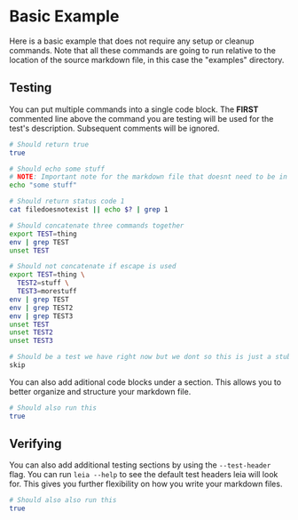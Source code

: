 Basic Example
=============

Here is a basic example that does not require any setup or cleanup commands. Note that all these commands are going to run relative to the location of the source markdown file, in this case the "examples" directory.

Testing
-------

You can put multiple commands into a single code block. The **FIRST** commented line above the command you are testing will be used for the test's description. Subsequent comments will be ignored.

```bash
# Should return true
true

# Should echo some stuff
# NOTE: Important note for the markdown file that doesnt need to be in the test description
echo "some stuff"

# Should return status code 1
cat filedoesnotexist || echo $? | grep 1

# Should concatenate three commands together
export TEST=thing
env | grep TEST
unset TEST

# Should not concatenate if escape is used
export TEST=thing \
  TEST2=stuff \
  TEST3=morestuff
env | grep TEST
env | grep TEST2
env | grep TEST3
unset TEST
unset TEST2
unset TEST3

# Should be a test we have right now but we dont so this is just a stub to remind us
skip
```

You can also add aditional code blocks under a section. This allows you to better organize and structure your markdown file.


```bash
# Should also run this
true
```

Verifying
---------

You can also add additional testing sections by using the `--test-header` flag. You can run `leia --help` to see the default test headers leia will look for. This gives you further flexibility on how you write your markdown files.

```bash
# Should also also run this
true
```


